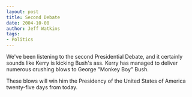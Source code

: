 ```yaml
---
layout: post
title: Second Debate
date: 2004-10-08
author: Jeff Watkins
tags:
- Politics
---
```


<p>We've been listening to the second Presidential Debate, and it
certainly sounds like Kerry is kicking Bush's ass. Kerry has managed to
deliver numerous crushing blows to George "Monkey Boy" Bush.</p>
<p>These blows will win him the Presidency of the United States of
America twenty-five days from today.</p>